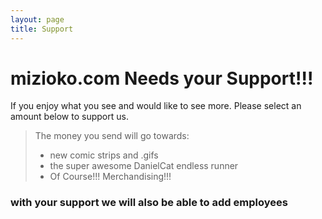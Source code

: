 ```yaml
---
layout: page
title: Support
---
```


# mizioko.com Needs your Support!!!

If you enjoy what you see and would like to see more.
Please select an amount below to support us.
>The money you send will go towards:
>- new comic strips and .gifs
>- the super awesome DanielCat endless runner
>- Of Course!!! Merchandising!!!

### with your support we will also be able to add employees
